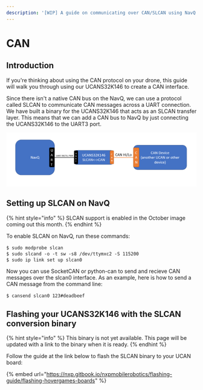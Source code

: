 ```yaml
---
description: '[WIP] A guide on communicating over CAN/SLCAN using NavQ and UCANS32K146'
---
```


# CAN

## Introduction

If you're thinking about using the CAN protocol on your drone, this guide will walk you through using our UCANS32K146 to create a CAN interface.

Since there isn't a native CAN bus on the NavQ, we can use a protocol called SLCAN to communicate CAN messages across a UART connection. We have built a binary for the UCANS32K146 that acts as an SLCAN transfer layer. This means that we can add a CAN bus to NavQ by just connecting the UCANS32K146 to the UART3 port.

![Diagram of setup](<../../.gitbook/assets/image (55).png>)

## Setting up SLCAN on NavQ

{% hint style="info" %}
SLCAN support is enabled in the October image coming out this month.
{% endhint %}

To enable SLCAN on NavQ, run these commands:

```
$ sudo modprobe slcan
$ sudo slcand -o -t sw -s8 /dev/ttymxc2 -S 115200
$ sudo ip link set up slcan0
```

Now you can use SocketCAN or python-can to send and recieve CAN messages over the slcan0 interface. As an example, here is how to send a CAN message from the command line:

```
$ cansend slcan0 123#deadbeef
```

## Flashing your UCANS32K146 with the SLCAN conversion binary

{% hint style="info" %}
This binary is not yet available. This page will be updated with a link to the binary when it is ready.
{% endhint %}

Follow the guide at the link below to flash the SLCAN binary to your UCAN board:

{% embed url="https://nxp.gitbook.io/nxpmobilerobotics/flashing-guide/flashing-hovergames-boards" %}

